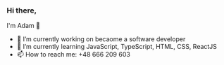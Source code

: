 ### Hi there, 

I'm Adam 👋

- 🔭 I’m currently working on becaome a software developer
- 🌱 I’m currently learning JavaScript, TypeScript, HTML, CSS, ReactJS
- 📫 How to reach me: +48 666 209 603
